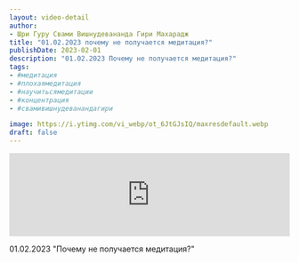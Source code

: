 ```yaml
---
layout: video-detail
author:
- Шри Гуру Свами Вишнудевананда Гири Махарадж
title: "01.02.2023 почему не получается медитация?"
publishDate: 2023-02-01
description: "01.02.2023 Почему не получается медитация?"
tags: 
- #медитация
- #плохаямедитация
- #научитьсямедитации
- #концентрация
- #свамивишнудеванандагири

image: https://i.ytimg.com/vi_webp/ot_6JtGJsIQ/maxresdefault.webp
draft: false
---
```


<iframe width="100%" src="https://www.youtube.com/embed/ot_6JtGJsIQ" frameborder="0" allowfullscreen=""></iframe> 

 01.02.2023 "Почему не получается медитация?"

  

 